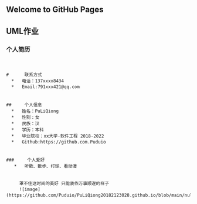 ## Welcome to GitHub Pages
## UML作业



###    个人简历


```


#      联系方式
  *   电话：137xxxx8434
  *   Email:791xxx421@qq.com


##     个人信息
  *   姓名：PuLiQiong    
  *   性别：女    
  *   民族：汉
  *   学历：本科
  *   毕业院校：xx大学-软件工程 2018-2022
  *   Github:https://github.com.Puduio


###     个人爱好
   *   听歌、散步、打球、看动漫
  

```

         罩不住这时间的美好 只能装作万事顺遂的样子
         ![image](https://github.com/Puduio/PuLiQiong20182123028.github.io/blob/main/null1964b4fb29568771.jpg)


